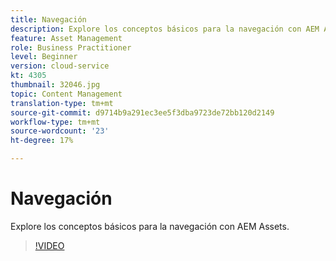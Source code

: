```yaml
---
title: Navegación
description: Explore los conceptos básicos para la navegación con AEM Assets.
feature: Asset Management
role: Business Practitioner
level: Beginner
version: cloud-service
kt: 4305
thumbnail: 32046.jpg
topic: Content Management
translation-type: tm+mt
source-git-commit: d9714b9a291ec3ee5f3dba9723de72bb120d2149
workflow-type: tm+mt
source-wordcount: '23'
ht-degree: 17%

---
```



# Navegación

Explore los conceptos básicos para la navegación con AEM Assets.

>[!VIDEO](https://video.tv.adobe.com/v/32046/?quality=12&learn=on&hidetitle=true)